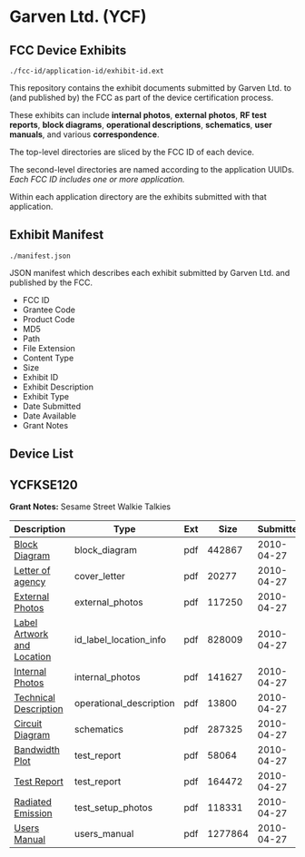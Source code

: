 # Garven Ltd. (YCF)
## FCC Device Exhibits

```
./fcc-id/application-id/exhibit-id.ext
```

This repository contains the exhibit documents submitted by Garven Ltd. to (and published by) the FCC as part of the device certification process.

These exhibits can include **internal photos**, **external photos**, **RF test reports**, **block diagrams**, **operational descriptions**, **schematics**, **user manuals**, and various **correspondence**.

The top-level directories are sliced by the FCC ID of each device.

The second-level directories are named according to the application UUIDs. *Each FCC ID includes one or more application.*

Within each application directory are the exhibits submitted with that application. 

## Exhibit Manifest

```
./manifest.json
```

JSON manifest which describes each exhibit submitted by Garven Ltd. and published by the FCC.

- FCC ID
- Grantee Code
- Product Code
- MD5
- Path
- File Extension
- Content Type
- Size
- Exhibit ID
- Exhibit Description
- Exhibit Type
- Date Submitted
- Date Available
- Grant Notes

## Device List
## YCFKSE120
**Grant Notes:** Sesame Street Walkie Talkies

| Description | Type | Ext | Size | Submitted | Available |
| ----------- | ---- | --- | ---- | --------- | --------- |
| [Block Diagram](YCFKSE120/a56c278d24e22c5824aaa71b8b55aa39/1273563.pdf) | block_diagram | pdf | 442867 | 2010-04-27 | 2010-04-27 |
| [Letter of agency](YCFKSE120/a56c278d24e22c5824aaa71b8b55aa39/1273570.pdf) | cover_letter | pdf | 20277 | 2010-04-27 | 2010-04-27 |
| [External Photos](YCFKSE120/a56c278d24e22c5824aaa71b8b55aa39/1273567.pdf) | external_photos | pdf | 117250 | 2010-04-27 | 2010-04-27 |
| [Label Artwork and Location](YCFKSE120/a56c278d24e22c5824aaa71b8b55aa39/1273569.pdf) | id_label_location_info | pdf | 828009 | 2010-04-27 | 2010-04-27 |
| [Internal Photos](YCFKSE120/a56c278d24e22c5824aaa71b8b55aa39/1273568.pdf) | internal_photos | pdf | 141627 | 2010-04-27 | 2010-04-27 |
| [Technical Description](YCFKSE120/a56c278d24e22c5824aaa71b8b55aa39/1273566.pdf) | operational_description | pdf | 13800 | 2010-04-27 | 2010-04-27 |
| [Circuit Diagram](YCFKSE120/a56c278d24e22c5824aaa71b8b55aa39/1273565.pdf) | schematics | pdf | 287325 | 2010-04-27 | 2010-04-27 |
| [Bandwidth Plot](YCFKSE120/a56c278d24e22c5824aaa71b8b55aa39/1273564.pdf) | test_report | pdf | 58064 | 2010-04-27 | 2010-04-27 |
| [Test Report](YCFKSE120/a56c278d24e22c5824aaa71b8b55aa39/1273573.pdf) | test_report | pdf | 164472 | 2010-04-27 | 2010-04-27 |
| [Radiated Emission](YCFKSE120/a56c278d24e22c5824aaa71b8b55aa39/1273572.pdf) | test_setup_photos | pdf | 118331 | 2010-04-27 | 2010-04-27 |
| [Users Manual](YCFKSE120/a56c278d24e22c5824aaa71b8b55aa39/1273571.pdf) | users_manual | pdf | 1277864 | 2010-04-27 | 2010-04-27 |
